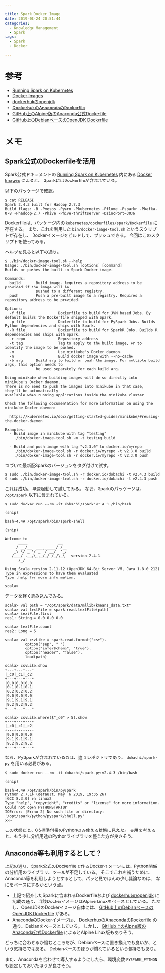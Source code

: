 ```yaml
---

title: Spark Docker Image
date: 2019-08-24 20:51:44
categories:
  - Knowledge Management
  - Spark
tags:
  - Spark
  - Docker

---
```


# 参考

* [Running Spark on Kubernetes]
* [Docker Images]
* [dockerhubのopenjdk]
* [DockerhubのAnacondaのDockerfile]
* [GitHub上のAlpine版のAnaconda公式Dockerfile]
* [GitHub上のDebianベースのOpenJDK Dockerfile]

[Running Spark on Kubernetes]: https://spark.apache.org/docs/2.4.3/running-on-kubernetes.html
[Docker Images]: https://spark.apache.org/docs/2.4.3/running-on-kubernetes.html#docker-images
[dockerhubのopenjdk]: https://hub.docker.com/_/openjdk
[DockerhubのAnacondaのDockerfile]: https://hub.docker.com/r/continuumio/anaconda/dockerfile
[GitHub上のAlpine版のAnaconda公式Dockerfile]: https://github.com/ContinuumIO/docker-images/blob/master/anaconda3/alpine/Dockerfile
[GitHub上のDebianベースのOpenJDK Dockerfile]: https://github.com/docker-library/openjdk/blob/master/8/jdk/Dockerfile

# メモ

## Spark公式のDockerfileを活用

Spark公式ドキュメントの [Running Spark on Kubernetes] 内にある [Docker Images] によると、
SparkにはDockerfileが含まれている。

以下のパッケージで確認。
```
$ cat RELEASE
Spark 2.4.3 built for Hadoop 2.7.3
Build flags: -B -Pmesos -Pyarn -Pkubernetes -Pflume -Psparkr -Pkafka-0-8 -Phadoop-2.7 -Phive -Phive-thriftserver -DzincPort=3036
```

Dockerfileは、パッケージ内の `kubernetes/dockerfiles/spark/Dockerfile` に存在する。
また、これを利用した `bin/docker-image-tool.sh` というスクリプトが存在し、
Dockerイメージをビルドして、プッシュできる。
今回はこのスクリプトを使ってみる。

ヘルプを見ると以下の通り。
```
$ ./bin/docker-image-tool.sh --help
Usage: ./bin/docker-image-tool.sh [options] [command]
Builds or pushes the built-in Spark Docker image.

Commands:
  build       Build image. Requires a repository address to be provided if the image will be
              pushed to a different registry.
  push        Push a pre-built image to a registry. Requires a repository address to be provided.

Options:
  -f file               Dockerfile to build for JVM based Jobs. By default builds the Dockerfile shipped with Spark.
  -p file               Dockerfile to build for PySpark Jobs. Builds Python dependencies and ships with Spark.
  -R file               Dockerfile to build for SparkR Jobs. Builds R dependencies and ships with Spark.
  -r repo               Repository address.
  -t tag                Tag to apply to the built image, or to identify the image to be pushed.
  -m                    Use minikube's Docker daemon.
  -n                    Build docker image with --no-cache
  -b arg      Build arg to build or push the image. For multiple build args, this option needs to
              be used separately for each build arg.

Using minikube when building images will do so directly into minikube's Docker daemon.
There is no need to push the images into minikube in that case, they'll be automatically
available when running applications inside the minikube cluster.

Check the following documentation for more information on using the minikube Docker daemon:

  https://kubernetes.io/docs/getting-started-guides/minikube/#reusing-the-docker-daemon

Examples:
  - Build image in minikube with tag "testing"
    ./bin/docker-image-tool.sh -m -t testing build

  - Build and push image with tag "v2.3.0" to docker.io/myrepo
    ./bin/docker-image-tool.sh -r docker.io/myrepo -t v2.3.0 build
    ./bin/docker-image-tool.sh -r docker.io/myrepo -t v2.3.0 push
```

つづいて最新版Sparkのバージョンをタグ付けて試す。
```
$ sudo ./bin/docker-image-tool.sh -r docker.io/dobachi -t v2.4.3 build
$ sudo ./bin/docker-image-tool.sh -r docker.io/dobachi -t v2.4.3 push
```

これは成功。
早速起動して試してみる。
なお、Sparkのパッケージは、 `/opt/spark` 以下に含まれている。

```
$ sudo docker run --rm -it dobachi/spark:v2.4.3 /bin/bash

(snip)

bash-4.4# /opt/spark/bin/spark-shell  

(snip)

Welcome to
      ____              __
     / __/__  ___ _____/ /__
    _\ \/ _ \/ _ `/ __/  '_/
   /___/ .__/\_,_/_/ /_/\_\   version 2.4.3
      /_/

Using Scala version 2.11.12 (OpenJDK 64-Bit Server VM, Java 1.8.0_212) 
Type in expressions to have them evaluated.
Type :help for more information.

scala>  
```

データを軽く読み込んでみる。
```
scala> val path = "/opt/spark/data/mllib/kmeans_data.txt"
scala> val textFile = spark.read.textFile(path)
scala> textFile.first
res1: String = 0.0 0.0 0.0

scala> textFile.count
res2: Long = 6

scala> val csvLike = spark.read.format("csv").
         option("sep", " ").
         option("inferSchema", "true").
         option("header", "false").
         load(path)

scala> csvLike.show
+---+---+---+
|_c0|_c1|_c2|
+---+---+---+
|0.0|0.0|0.0|
|0.1|0.1|0.1|
|0.2|0.2|0.2|
|9.0|9.0|9.0|
|9.1|9.1|9.1|
|9.2|9.2|9.2|
+---+---+---+

scala> csvLike.where($"_c0" > 5).show
+---+---+---+
|_c0|_c1|_c2|
+---+---+---+
|9.0|9.0|9.0|
|9.1|9.1|9.1|
|9.2|9.2|9.2|
+---+---+---+
```

なお、PySparkが含まれているのは、違うレポジトリであり、 `dobachi/spark-py` を用いる必要がある。

```
$ sudo docker run --rm -it dobachi/spark-py:v2.4.3 /bin/bash

(snip)

bash-4.4# /opt/spark/bin/pyspark 
Python 2.7.16 (default, May  6 2019, 19:35:26) 
[GCC 8.3.0] on linux2
Type "help", "copyright", "credits" or "license" for more information.
Could not open PYTHONSTARTUP
IOError: [Errno 2] No such file or directory: '/opt/spark/python/pyspark/shell.py'
>>>
```

この状態だと、OS標準付帯のPythonのみ使える状態に見えた。
実用を考えると、もう少し分析用途のPythonライブラリを整えた方が良さそう。

## Anaconda等も利用するとして？

上記の通り、Spark公式のDockerfileで作るDockerイメージには、Python関係の分析用のライブラリ、ツールが不足している。
そこでこれを補うために、Anaconda等を利用しようとするとして、パッと見でほんの少し議論なのは、
なにをベースにするかという点。

* 上記で紹介したSparkに含まれるDockerfileおよび [dockerhubのopenjdk] に記載の通り、当該DockerイメージはAlpine Linuxをベースとしている。
  ただし、OpenJDKのDockerイメージ自体には、 [GitHub上のDebianベースのOpenJDK Dockerfile] がある。
* AnacondaのDockerイメージは、 [DockerhubのAnacondaのDockerfile] の通り、Debianをベースとしている。
  しかし、 [GitHub上のAlpine版のAnaconda公式Dockerfile] によるとAlpine Linux版もありそう。

どっちに合わせるか悩むところだが、Debianベースに置き換えでも良いか、という気持ちではある。
Debianベースのほうが慣れているという気持ちもあり。

また、Anacondaを合わせて導入するようにしたら、環境変数 `PYSPARK_PYTHON` も設定しておいたほうが良さそう。

<!-- vim: set tw=0 ts=4 sw=4: -->
